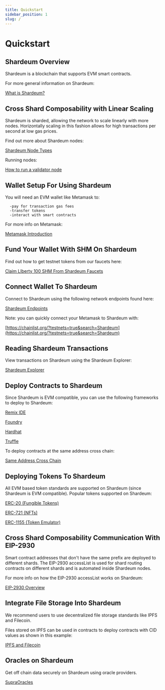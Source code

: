 ```yaml
---
title: Quickstart
sidebar_position: 1
slug: /
---
```


# Quickstart

## Shardeum Overview

Shardeum is a blockchain that supports EVM smart contracts.

For more general information on Shardeum:

[What is Shardeum?](/Introduction/What-Is-Shardeum)

## Cross Shard Composability with Linear Scaling

Shardeum is sharded, allowing the network to scale linearly with more nodes.
Horizontally scaling in this fashion allows for high transactions per second at low gas prices.

Find out more about Shardeum nodes:

[Shardeum Node Types](/Node/Types)

Running nodes:

[How to run a validator node](/Node/Run/Validator)

## Wallet Setup For Using Shardeum

You will need an EVM wallet like Metamask to:

      -pay for transaction gas fees
      -transfer tokens
      -interact with smart contracts

For more info on Metamask:

[Metamask Introduction](/Wallets/Metamask/Introduction)

## Fund Your Wallet With SHM On Shardeum

Find out how to get testnet tokens from our faucets here:

[Claim LIberty 100 SHM From Shardeum Faucets](/Faucet/Claim)

## Connect Wallet To Shardeum

Connect to Shardeum using the following network endpoints found here:

[Shardeum Endpoints](/Network/Endpoints)

Note: you can quickly connect your Metamask to Shardeum with:

[https://chainlist.org/?testnets=true&search=Shardeum](https://chainlist.org/?testnets=true&search=Shardeum)

## Reading Shardeum Transactions

View transactions on Shardeum using the Shardeum Explorer:

[Shardeum Explorer](/Network/Explorer)

## Deploy Contracts to Shardeum

Since Shardeum is EVM compatible, you can use the following frameworks to deploy to Shardeum:

[Remix IDE](/SmartContracts/Deploy/Remix)

[Foundry](/SmartContracts/Deploy/Foundry)

[Hardhat](/SmartContracts/Deploy/Hardhat)

[Truffle](/SmartContracts/Deploy/Truffle)

To deploy contracts at the same address cross chain:

[Same Address Cross Chain](/SmartContracts/Deploy/SameAddress)

## Deploying Tokens To Shardeum

All EVM based token standards are supported on Shardeum (since Shardeum is EVM compatible).
Popular tokens supported on Shardeum:

[ERC-20 (Fungible Tokens)](/SmartContracts/Tokens/ERC-20)

[ERC-721 (NFTs)](/SmartContracts/Tokens/ERC-721)

[ERC-1155 (Token Emulator)](/SmartContracts/Tokens/ERC-1155)

## Cross Shard Composability Communication With EIP-2930

Smart contract addresses that don't have the same prefix are deployed to different shards.
The EIP-2930 accessList is used for shard routing contracts on different shards and is automated inside Shardeum nodes. 

For more info on how the EIP-2930 accessList works on Shardeum:

[EIP-2930 Overview](/SmartContracts/EIP-2930/MulticallContract)

## Integrate File Storage Into Shardeum

We recommend users to use decentralized file storage standards like IPFS and Filecoin.

Files stored on IPFS can be used in contracts to deploy contracts with CID values as shown in this example:

[IPFS and Filecoin](/Storage/IPFSandFilecoin)

## Oracles on Shardeum

Get off chain data securely on Shardeum using oracle providers.

[SupraOracles](/Oracles/SupraOracles)